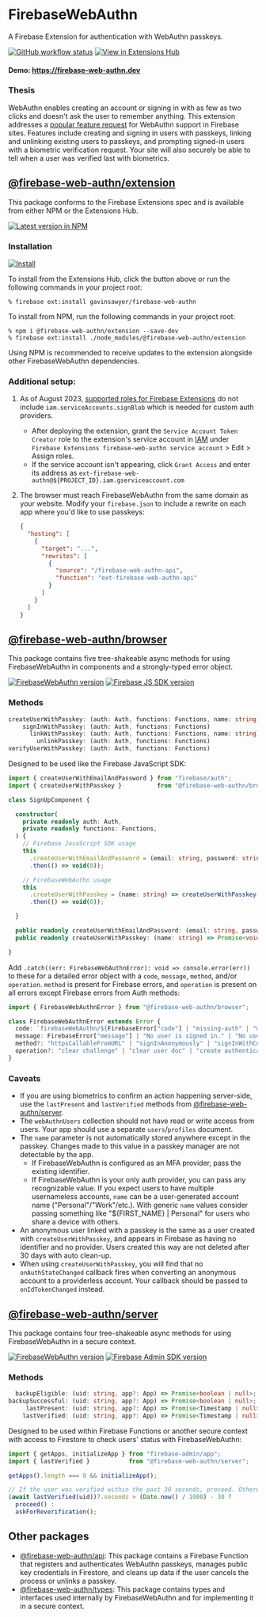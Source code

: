 # FirebaseWebAuthn
A Firebase Extension for authentication with WebAuthn passkeys.

[![GitHub workflow status](https://img.shields.io/github/actions/workflow/status/gavinsawyer/firebase-web-authn/ci.yml)](https://github.com/gavinsawyer/firebase-web-authn/actions/workflows/ci.yml)
[![View in Extensions Hub](https://img.shields.io/static/v1?label=&message=View%20in%20Extensions%20Hub&logo=firebase)](https://extensions.dev/extensions/gavinsawyer/firebase-web-authn)
#### Demo: https://firebase-web-authn.dev

### Thesis
WebAuthn enables creating an account or signing in with as few as two clicks and doesn't ask the user to remember anything. This extension addresses a [popular feature request](https://github.com/firebase/firebase-js-sdk/issues/2123) for WebAuthn support in Firebase sites. Features include creating and signing in users with passkeys, linking and unlinking existing users to passkeys, and prompting signed-in users with a biometric verification request. Your site will also securely be able to tell when a user was verified last with biometrics.
## [@firebase-web-authn/extension](libs/extension)
This package conforms to the Firebase Extensions spec and is available from either NPM or the Extensions Hub.

[![Latest version in NPM](https://img.shields.io/npm/v/@firebase-web-authn/extension?logo=npm)](https://www.npmjs.com/package/@firebase-web-authn/extension)
### Installation
[![Install](https://img.shields.io/static/v1?label=&message=Install%20in%20Firebase%20console&logo=firebase&color=blue)](https://console.firebase.google.com/u/0/project/_/extensions/install?ref=gavinsawyer%2Ffirebase-web-authn)

To install from the Extensions Hub, click the button above or run the following commands in your project root:
```
% firebase ext:install gavinsawyer/firebase-web-authn
```
To install from NPM, run the following commands in your project root:
```
% npm i @firebase-web-authn/extension --save-dev
% firebase ext:install ./node_modules/@firebase-web-authn/extension
```
Using NPM is recommended to receive updates to the extension alongside other FirebaseWebAuthn dependencies.
### Additional setup:
1. As of August 2023, [supported roles for Firebase Extensions](https://firebase.google.com/docs/extensions/publishers/access#supported-roles) do not include `iam.serviceAccounts.signBlob` which is needed for custom auth providers.
   - After deploying the extension, grant the `Service Account Token Creator` role to the extension's service account in [IAM](https://console.cloud.google.com/iam-admin/iam) under `Firebase Extensions firebase-web-authn service account` > Edit > Assign roles.
   - If the service account isn't appearing, click `Grant Access` and enter its address as `ext-firebase-web-authn@${PROJECT_ID}.iam.gserviceaccount.com`
2. The browser must reach FirebaseWebAuthn from the same domain as your website. Modify your `firebase.json` to include a rewrite on each app where you'd like to use passkeys:

    ```json
    {
      "hosting": [
        {
          "target": "...",
          "rewrites": [
            {
              "source": "/firebase-web-authn-api",
              "function": "ext-firebase-web-authn-api"
            }
          ]
        }
      ]
    }
    ```
## [@firebase-web-authn/browser](libs/browser)
This package contains five tree-shakeable async methods for using FirebaseWebAuthn in components and a strongly-typed error object.

[![FirebaseWebAuthn version](https://img.shields.io/npm/v/@firebase-web-authn/browser?logo=npm)](https://www.npmjs.com/package/@firebase-web-authn/browser)
[![Firebase JS SDK version](https://img.shields.io/npm/dependency-version/@firebase-web-authn/browser/firebase?label=Firebase%20JS%20SDK&logo=firebase)](https://www.npmjs.com/package/firebase)
### Methods
```ts
createUserWithPasskey: (auth: Auth, functions: Functions, name: string) => Promise<UserCredential>;
    signInWithPasskey: (auth: Auth, functions: Functions)               => Promise<UserCredential>;
      linkWithPasskey: (auth: Auth, functions: Functions, name: string) => Promise<UserCredential>;
        unlinkPasskey: (auth: Auth, functions: Functions)               => Promise<void>;
verifyUserWithPasskey: (auth: Auth, functions: Functions)               => Promise<void>;
```
Designed to be used like the Firebase JavaScript SDK:
```ts
import { createUserWithEmailAndPassword } from "firebase/auth";
import { createUserWithPasskey }          from "@firebase-web-authn/browser";
```
```ts
class SignUpComponent {

  constructor(
    private readonly auth: Auth,
    private readonly functions: Functions,
  ) {
    // Firebase JavaScript SDK usage
    this
      .createUserWithEmailAndPassword = (email: string, password: string) => createUserWithEmailAndPassword(auth, email, password)
      .then(() => void(0));

    // FirebaseWebAuthn usage
    this
      .createUserWithPasskey = (name: string) => createUserWithPasskey(auth, functions, name)
      .then(() => void(0));

  }

  public readonly createUserWithEmailAndPassword: (email: string, password: string) => Promise<void>;
  public readonly createUserWithPasskey: (name: string) => Promise<void>;

}
```
Add `.catch((err: FirebaseWebAuthnError): void => console.error(err))` to these for a detailed error object with a `code`, `message`, `method`, and/or `operation`. `method` is present for Firebase errors, and `operation` is present on all errors except Firebase errors from Auth methods:
```ts
import { FirebaseWebAuthnError } from "@firebase-web-authn/browser";
```
```ts
class FirebaseWebAuthnError extends Error {
  code: `firebaseWebAuthn/${FirebaseError["code"] | "missing-auth" | "missing-user-doc" | "no-op" | "not-verified" | "user-doc-missing-challenge-field" | "user-doc-missing-passkey-fields" | "cancelled" | "invalid"}`;
  message: FirebaseError["message"] | "No user is signed in." | "No user document was found in Firestore." | "No operation is needed." | "User not verified." | "User doc is missing challenge field from prior operation." | "User doc is missing passkey fields from prior operation.";
  method?: "httpsCallableFromURL" | "signInAnonymously" | "signInWithCustomToken";
  operation?: "clear challenge" | "clear user doc" | "create authentication challenge" | "create reauthentication challenge" | "create registration challenge" | "verify authentication" | "verify reauthentication" | "verify registration";
}
```
### Caveats
- If you are using biometrics to confirm an action happening server-side, use the `lastPresent` and `lastVerified` methods from [@firebase-web-authn/server](libs/server).
- The `webAuthnUsers` collection should not have read or write access from users. Your app should use a separate `users`/`profiles` document.
- The `name` parameter is not automatically stored anywhere except in the passkey. Changes made to this value in a passkey manager are not detectable by the app.
  - If FirebaseWebAuthn is configured as an MFA provider, pass the existing identifier.
  - If FirebaseWebAuthn is your only auth provider, you can pass any recognizable value. If you expect users to have multiple usernameless accounts, `name` can be a user-generated account name ("Personal"/"Work"/etc.). With generic `name` values consider passing something like "${FIRST_NAME} | Personal" for users who share a device with others.
- An anonymous user linked with a passkey is the same as a user created with `createUserWithPasskey`, and appears in Firebase as having no identifier and no provider. Users created this way are not deleted after 30 days with auto clean-up.
- When using `createUserWithPasskey`, you will find that no `onAuthStateChanged` callback fires when converting an anonymous account to a providerless account. Your callback should be passed to `onIdTokenChanged` instead.
## [@firebase-web-authn/server](libs/server)
This package contains four tree-shakeable async methods for using FirebaseWebAuthn in a secure context.

[![FirebaseWebAuthn version](https://img.shields.io/npm/v/@firebase-web-authn/server?logo=npm)](https://www.npmjs.com/package/@firebase-web-authn/server)
[![Firebase Admin SDK version](https://img.shields.io/npm/dependency-version/@firebase-web-authn/server/dev/firebase-admin?label=Firebase%20Admin%20SDK&logo=firebase)](https://www.npmjs.com/package/firebase-admin)
### Methods
```ts
  backupEligible: (uid: string, app?: App) => Promise<boolean | null>;
backupSuccessful: (uid: string, app?: App) => Promise<boolean | null>;
     lastPresent: (uid: string, app?: App) => Promise<Timestamp | null>;
    lastVerified: (uid: string, app?: App) => Promise<Timestamp | null>;
```
Designed to be used within Firebase Functions or another secure context with access to Firestore to check users' status with FirebaseWebAuthn:
```ts
import { getApps, initializeApp } from "firebase-admin/app";
import { lastVerified }           from "@firebase-web-authn/server";
```
```ts
getApps().length === 0 && initializeApp();

// If the user was verified within the past 30 seconds, proceed. Otherwise, ask for reverification:
(await lastVerified(uid))?.seconds > (Date.now() / 1000) - 30 ?
  proceed() :
  askForReverification();
```
## Other packages
- [@firebase-web-authn/api](libs/api): This package contains a Firebase Function that registers and authenticates WebAuthn passkeys, manages public key credentials in Firestore, and cleans up data if the user cancels the process or unlinks a passkey.
- [@firebase-web-authn/types](libs/types): This package contains types and interfaces used internally by FirebaseWebAuthn and for implementing it in a secure context.
